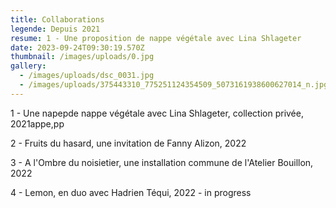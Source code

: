 ```yaml
---
title: Collaborations
legende: Depuis 2021
resume: 1 - Une proposition de nappe végétale avec Lina Shlageter
date: 2023-09-24T09:30:19.570Z
thumbnail: /images/uploads/0.jpg
gallery:
  - /images/uploads/dsc_0031.jpg
  - /images/uploads/375443310_775251124354509_5073161938600627014_n.jpg
---
```

1 - Une napepde nappe végétale avec Lina Shlageter, collection privée, 2021appe,pp 

2﻿ - Fruits du hasard, une invitation de Fanny Alizon, 2022

3﻿ - A l'Ombre du noisietier, une installation commune de l'Atelier Bouillon, 2022

4﻿ - Lemon, en duo avec Hadrien Téqui, 2022 - in progress